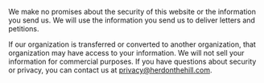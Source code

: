 We make no promises about the security of this website or the information you send us. We will use the information you send us to deliver letters and petitions. 

If our organization is transferred or converted to another organization, that organization may have access to your information. We will not sell your information for commercial purposes. If you have questions about security or privacy, you can contact us at [privacy@herdonthehill.com](mailto:privacy@herdonthehill.com).
